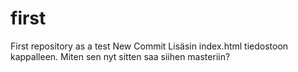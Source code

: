 # first
First repository as a test
New Commit
Lisäsin index.html tiedostoon kappalleen. Miten sen nyt sitten saa siihen masteriin?
